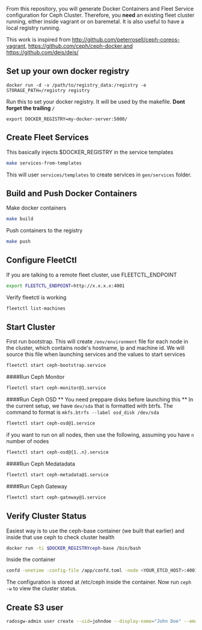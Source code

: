 From this repository, you will generate Docker Containers and Fleet Service configuration for Ceph Cluster. Therefore, you **need** an existing fleet cluster running, either inside vagrant or on baremetal. It is also useful to have a local registry running.

This work is inspired from http://github.com/peterrosell/ceph-coreos-vagrant, https://github.com/ceph/ceph-docker,and https://github.com/deis/deis/

## Set up your own docker registry

	docker run -d -v /path/to/registry_data:/registry -e STORAGE_PATH=/registry registry

Run this to set your docker registry. It will be used by the makefile. **Dont forget the trailing `/`**

	export DOCKER_REGISTRY=my-docker-server:5000/

## Create Fleet Services
This basically injects $DOCKER_REGISTRY in the service templates

``` bash
make services-from-templates
```
This will user `services/templates` to create services in `gen/services` folder.

## Build and Push Docker Containers

Make docker containers

``` bash
make build
```

Push containers to the registry
``` bash
make push
```

## Configure FleetCtl
If you are talking to a remote fleet cluster, use FLEETCTL_ENDPOINT

``` bash
export FLEETCTL_ENDPOINT=http://x.x.x.x:4001
```

Verify fleetctl is working

``` bash
fleetctl list-machines
```


## Start Cluster
First run bootstrap. This will create `/env/environment` file for each node in the cluster, which contains node's hostname, ip and machine id. We will source this file when launching services and the values to start services

``` bash
fleetctl start ceph-bootstrap.service
```

####Run Ceph Monitor

``` bash
fleetctl start ceph-monitor@1.service
```

####Run Ceph OSD
** You need preppare disks before launching this **
In the current setup, we have `dev/sda` that is formatted with btrfs. The command to format is `mkfs.btrfs --label osd_disk /dev/sda`

``` bash
fleetctl start ceph-osd@1.service
```
if you want to run on all nodes, then use the following, assuming you have `n` number of nodes

``` bash
fleetctl start ceph-osd@{1..n}.service
```

####Run Ceph Medatadata

``` bash
fleetctl start ceph-metadata@1.service
```

####Run Ceph Gateway

``` bash
fleetctl start ceph-gateway@1.service
```


## Verify Cluster Status
Easiest way is to use the ceph-base container (we built that earlier) and  inside that use ceph to check cluster health

```bash
docker run -ti $DOCKER_REGISTRYceph-base /bin/bash
```
Inside the container
```bash
confd -onetime -config-file /app/confd.toml -node <YOUR_ETCD_HOST>:4001
```
The configuration is stored at /etc/ceph inside the container. Now run `ceph -w` to view the cluster status.

## Create S3 user

```bash
radosgw-admin user create --uid=johndoe --display-name="John Doe" --email=john@example.com
```